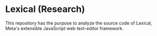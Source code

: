 # Lexical (Research)

This repository has the purpose to analyze the source code of Lexical, Meta's
extensible JavaScript web text-editor framework.
